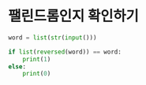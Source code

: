 # 팰린드롬인지 확인하기

```python
word = list(str(input()))

if list(reversed(word)) == word:
    print(1)
else:
    print(0)
```
